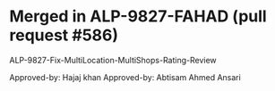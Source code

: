 # Merged in ALP-9827-FAHAD (pull request #586)

ALP-9827-Fix-MultiLocation-MultiShops-Rating-Review

Approved-by: Hajaj khan
Approved-by: Abtisam Ahmed Ansari
